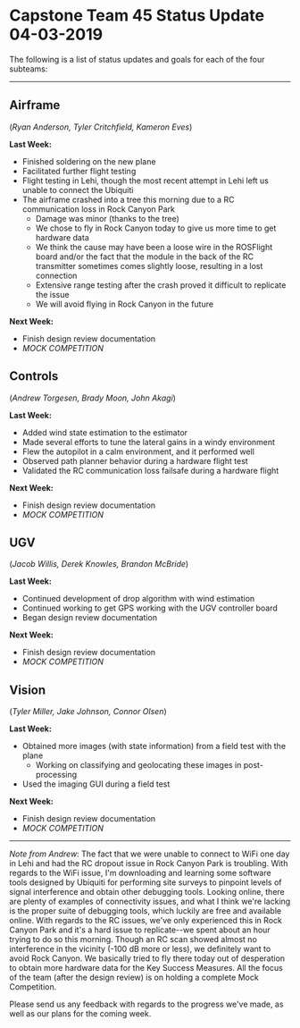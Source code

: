# Capstone Team 45 Status Update 04-03-2019

The following is a list of status updates and goals for each of the four subteams:

* * *

## Airframe

(*Ryan Anderson, Tyler Critchfield, Kameron Eves*)

**Last Week:**

- Finished soldering on the new plane
- Facilitated further flight testing
- Flight testing in Lehi, though the most recent attempt in Lehi left us unable to connect the Ubiquiti
- The airframe crashed into a tree this morning due to a RC communication loss in Rock Canyon Park
    - Damage was minor (thanks to the tree) 
    - We chose to fly in Rock Canyon today to give us more time to get hardware data
    - We think the cause may have been a loose wire in the ROSFlight board and/or the fact that the module in the back of the RC transmitter sometimes comes slightly loose, resulting in a lost connection
    - Extensive range testing after the crash proved it difficult to replicate the issue
    - We will avoid flying in Rock Canyon in the future 

**Next Week:**

- Finish design review documentation
- *MOCK COMPETITION*

## Controls

(*Andrew Torgesen, Brady Moon, John Akagi*)

**Last Week:**

- Added wind state estimation to the estimator
- Made several efforts to tune the lateral gains in a windy environment
- Flew the autopilot in a calm environment, and it performed well
- Observed path planner behavior during a hardware flight test
- Validated the RC communication loss failsafe during a hardware flight

**Next Week:**

- Finish design review documentation
- *MOCK COMPETITION*

## UGV

(*Jacob Willis, Derek Knowles, Brandon McBride*)

**Last Week:**

- Continued development of drop algorithm with wind estimation
- Continued working to get GPS working with the UGV controller board
- Began design review documentation

**Next Week:**

- Finish design review documentation
- *MOCK COMPETITION*

## Vision

(*Tyler Miller, Jake Johnson, Connor Olsen*)

**Last Week:**

- Obtained more images (with state information) from a field test with the plane
    - Working on classifying and geolocating these images in post-processing
- Used the imaging GUI during a field test

**Next Week:**

- Finish design review documentation
- *MOCK COMPETITION*

* * *

*Note from Andrew*: The fact that we were unable to connect to WiFi one day in Lehi and had the RC dropout issue in Rock Canyon Park is troubling. With regards to the WiFi issue, I'm downloading and learning some software tools designed by Ubiquiti for performing site surveys to pinpoint levels of signal interference and obtain other debugging tools. Looking online, there are plenty of examples of connectivity issues, and what I think we're lacking is the proper suite of debugging tools, which luckily are free and available online. With regards to the RC issues, we've only experienced this in Rock Canyon Park and it's a hard issue to replicate--we spent about an hour trying to do so this morning. Though an RC scan showed almost no interference in the vicinity (-100 dB more or less), we definitely want to avoid Rock Canyon. We basically tried to fly there today out of desperation to obtain more hardware data for the Key Success Measures. All the focus of the team (after the design review) is on holding a complete Mock Competition.

Please send us any feedback with regards to the progress we've made, as well as our plans for the coming week.
